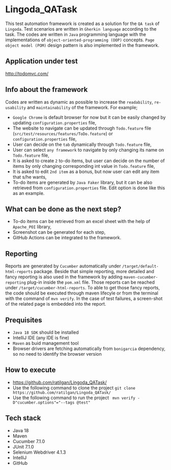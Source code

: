 # Lingoda_QATask

This test automation framework is created as a solution for the `QA task` of `Lingoda`. Test scenarios are written in `Gherkin language` according to the task. The codes are written in `Java` programming language with the implementations of `object-oriented-programming (OOP)` concepts. `Page object model (POM)` design pattern is also implemented in the framework.

## Application under test
http://todomvc.com/

## Info about the framework

Codes are written as dynamic as possible to increase the `readability`, `re-usability` and `maintainability` of the framework. For example;

* `Google Chrome` is default browser for now but it can be easily changed by updating `configuration.properties` file,
* The website to navigate can be updated through `Todo.feature` file (`src/test/resources/features/ToDo.feature`) or `configuration.properties` file,
* User can decide on the `tab` dynamically through `Todo.feature` file,
* User can select `any framework` to navigate by only changing its name on `Todo.feature` file,
* It is asked to create `2` to-do items, but user can decide on the number of items by only changing corresponding int value in `Todo.feature` file,
* It is asked to edit `2nd item` as a bonus, but now user can edit any item that s/he wants,
* To-do items are generated by `Java Faker` library, but it can be also retrieved from `configuration.properties` file. Edit option is done like this as an example.

## What can be done as the next step?

* To-do items can be retrieved from an excel sheet with the help of `Apache_POI` library,
* Screenshot can be generated for each step,
* GitHub Actions can be integrated to the framework.

## Reporting

Reports are generated by `Cucumber` automatically under `/target/default-html-reports` package. Beside that simple reporting, more detailed and fancy reporting is also used in the framework by adding `maven-cucumber-reporting` plug-in inside the `pom.xml` file. Those reports can be reached under `/target/cucumber-html-reports`. To able to get those fancy reports, the code should be executed through maven lifecyle or from the terminal with the command of `mvn verify`. In the case of test failures, a screen-shot of the related page is embedded into the report.

## Prequisites

* `Java 18 SDK` should be installed
* IntelliJ IDE (any IDE is fine) 
* `Maven` as buid management tool
* Browser drivers are fetching automatically from `bonigarcia` dependency, so no need to identify the browser version



## How to execute

* https://github.com/ratilgan/Lingoda_QATask/
* Use the following command to clone the project `git clone https://github.com/ratilgan/Lingoda_QATask/`
* Use the following command to run the project ` mvn verify -D"cucumber.options"="--tags @test"`

## Tech stack

* Java 18
* Maven
* Cucumber 7.1.0
* JUnit 7.1.0
* Selenium Webdriver 4.1.3
* IntelliJ
* GitHub




